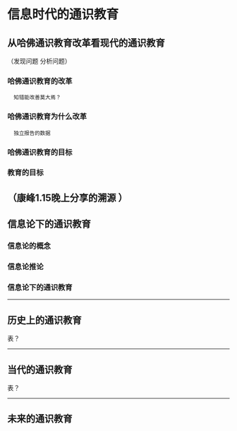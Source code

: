 # 信息时代的通识教育

## 从哈佛通识教育改革看现代的通识教育
（发现问题 分析问题）
### 哈佛通识教育的改革  
      知错能改善莫大焉？
### 哈佛通识教育为什么改革
      独立报告的数据
### 哈佛通识教育的目标
     
### 教育的目标
  （康峰1.15晚上分享的溯源  ）
---


## 信息论下的通识教育
### 信息论的概念
### 信息论推论
### 信息论下的通识教育

---

## 历史上的通识教育
   表？

---

## 当代的通识教育
   表？

---

## 未来的通识教育
